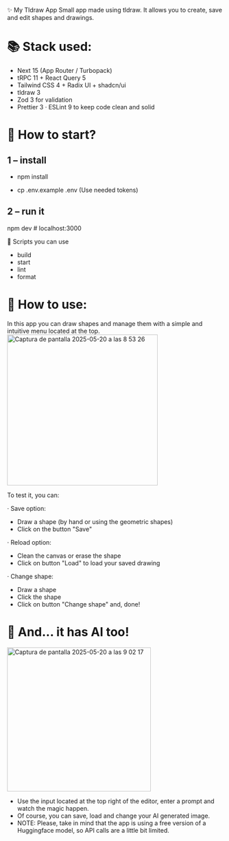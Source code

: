 ✨ My Tldraw App
Small app made using tldraw. It allows you to create, save and edit shapes and drawings.

# 📚 Stack used:

- Next 15 (App Router / Turbopack)
- tRPC 11 + React Query 5
- Tailwind CSS 4 + Radix UI + shadcn/ui
- tldraw 3
- Zod 3 for validation
- Prettier 3 · ESLint 9 to keep code clean and solid

# 🚀 How to start?

## 1 – install

- npm install

- cp .env.example .env (Use needed tokens)

## 2 – run it

npm dev # localhost:3000

🔧 Scripts you can use

- build
- start
- lint
- format

# 🎨 How to use:

In this app you can draw shapes and manage them with a simple and intuitive menu located at the top.
<img width="351" alt="Captura de pantalla 2025-05-20 a las 8 53 26" src="https://github.com/user-attachments/assets/74b4228c-4655-40d8-b90f-9a11304d89f6" />

To test it, you can:

· Save option:

- Draw a shape (by hand or using the geometric shapes)
- Click on the button "Save"

· Reload option:

- Clean the canvas or erase the shape
- Click on button "Load" to load your saved drawing

· Change shape:

- Draw a shape
- Click the shape
- Click on button "Change shape" and, done!

# 🤖 And... it has AI too!

<img width="335" alt="Captura de pantalla 2025-05-20 a las 9 02 17" src="https://github.com/user-attachments/assets/f5ed0996-17ab-47ec-a027-2c133d8139dc" />

- Use the input located at the top right of the editor, enter a prompt and watch the magic happen.
- Of course, you can save, load and change your AI generated image.
- NOTE: Please, take in mind that the app is using a free version of a Huggingface model, so API calls are a little bit limited.
